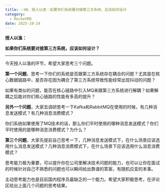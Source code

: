 ```yaml
---
title: ✅40、授人以渔：如果你们系统要对接第三方系统，应该如何设计
category:
  - RocketMQ
date: 2025-10-24
---
```



**授人以渔：**

**如果你们系统要对接第三方系统，应该如何设计？**

---

今天授人以渔的环节，希望大家思考三个问题。

**第一个问题**，思考一下你们的系统是否跟第三方系统存在耦合的问题？尤其是在核心数据链路中，是否存在因为耦合了第三方系统导致性能经常出现抖动的问题？

如果有类似的问题，能否在核心链路中引入MQ来跟第三方系统进行解耦？如果解耦之后能对你们核心链路的性能有多高的提升？

**另外一个问题**，大家去调研思考一下Kafka和RabbitMQ在使用的时候，有几种消息发送模式？有几种消息消费模式？

你们系统如果使用了MQ技术的话，那么你们平时使用的哪种消息发送模式？你们平时使用的是哪种消息消费模式？为什么？

**第三个问题**，大家先提前自己思考一下，几种消息发送模式下，在什么场景应该选用什么消息发送模式？几种消息消费模式下，在什么场景下应该选用什么消息消费模式？

思考能力极为重要，可以提升你在公司里解决技术问题的能力，也可以让你在面试的时候针对自己不熟悉的问题也可以瞬间给出靠谱的答案，有随机应变的本事。

主动思考能力也是目前国内程序员最缺乏的一个能力。希望大家积极思考，在评论区给出上面几个问题的思考结果。